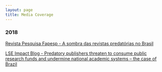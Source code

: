 ```yaml
---
layout: page
title: Media Coverage
---
```


### 2018

[Revista Pesquisa Fapesp - A sombra das revistas predatórias no Brasil](http://www.revistapesquisa.fapesp.br/2018/08/09/a-sombra-das-revistas-predatorias-no-brasil/)

[LSE Impact Blog - Predatory publishers threaten to consume public research funds and undermine national academic systems – the case of Brazil](http://blogs.lse.ac.uk/impactofsocialsciences/2018/09/06/predatory-publishers-threaten-to-consume-public-research-funds-and-undermine-national-academic-systems-the-case-of-brazil/)

